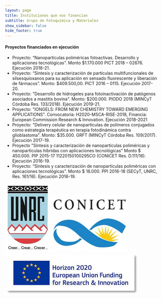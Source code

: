 ```yaml
---
layout: page
title: Instituciones que nos financian
subtitle: Grupo de Fotoquímica y Materiales
show_sidebar: false
hide_footer: true
---
```


#### Proyectos financiados en ejecución

- Proyecto: “Nanopartículas poliméricas fotoactivas. Desarrollo y aplicaciones tecnológicas”. Monto $1.170.000 PICT 2018 – 02676. Ejecución 2018-21.
- Proyecto: “Síntesis y caracterización de partículas multifuncionales de silsesquioxanos para su aplicación en sensado fluorescente y liberación de fármacos”. Monto: $409.500,00. PICT 2016 – 0115. Ejecución 2017-20.
- Proyecto: "Desarrollo de hidrogeles para fotoinactivación de patógenos asociados a mastitis bovina". Monto: $200.000. PIODO 2018 (MINCyT Córdoba Res. 133/2018). Ejecución 2019-21.
- Proyecto: "IONGELS: FROM NEW CHEMISTRY TOWARD EMERGING APPLICATIONS". Convocatoria: H2020-MSCA-RISE-2018, Financia: European Commission Research & Innovation. Ejecución 2018-2021
- Proyecto: "Delivery celular de nanopartículas de polímeros conjugados como estrategia terapéutica en terapia fotodinámica contra glioblastoma". Monto: $35.000. GRFT (MINCyT Córdoba Res. 109/2017). Ejecución 2017-19.
- Proyecto "Síntesis y caracterización de nanopartículas poliméricas y nanopartículas híbridas con aplicaciones tecnológicas" Monto $ 450.000. PIP 2015-17 11220150100295CO (CONICET Res. D.111/16). Ejecución 2016-19.
- Proyecto: “Síntesis y caracterización de nanopartículas poliméricas con aplicaciones tecnológicas”. Monto $ 16.000. PPI 2016-18 (SECyT, UNRC, Res. 161/16). Ejecución 2016-19.

![UNRC](/img/UNRC.jpg)
![CONICET](/img/conicet.jpg)
![Horizon 2020](/img/h.2020.jpg)
